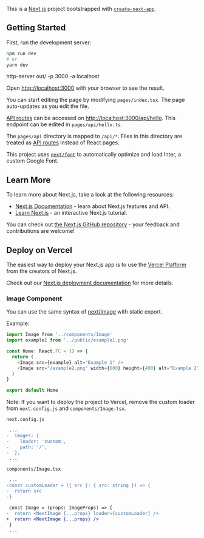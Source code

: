 This is a [Next.js](https://nextjs.org/) project bootstrapped with [`create-next-app`](https://github.com/vercel/next.js/tree/canary/packages/create-next-app).

## Getting Started

First, run the development server:

```bash
npm run dev
# or
yarn dev
```

http-server out/ -p 3000 -a localhost

Open [http://localhost:3000](http://localhost:3000) with your browser to see the result.

You can start editing the page by modifying `pages/index.tsx`. The page auto-updates as you edit the file.

[API routes](https://nextjs.org/docs/api-routes/introduction) can be accessed on [http://localhost:3000/api/hello](http://localhost:3000/api/hello). This endpoint can be edited in `pages/api/hello.ts`.

The `pages/api` directory is mapped to `/api/*`. Files in this directory are treated as [API routes](https://nextjs.org/docs/api-routes/introduction) instead of React pages.

This project uses [`next/font`](https://nextjs.org/docs/basic-features/font-optimization) to automatically optimize and load Inter, a custom Google Font.

## Learn More

To learn more about Next.js, take a look at the following resources:

- [Next.js Documentation](https://nextjs.org/docs) - learn about Next.js features and API.
- [Learn Next.js](https://nextjs.org/learn) - an interactive Next.js tutorial.

You can check out [the Next.js GitHub repository](https://github.com/vercel/next.js/) - your feedback and contributions are welcome!

## Deploy on Vercel

The easiest way to deploy your Next.js app is to use the [Vercel Platform](https://vercel.com/new?utm_medium=default-template&filter=next.js&utm_source=create-next-app&utm_campaign=create-next-app-readme) from the creators of Next.js.

Check out our [Next.js deployment documentation](https://nextjs.org/docs/deployment) for more details.

### Image Component

You can use the same syntax of [next/image](https://nextjs.org/docs/api-reference/next/image) with static export.

Example:

```ts
import Image from '../components/Image'
import example1 from '../public/example1.png'

const Home: React.FC = () => {
  return (
    <Image src={example} alt="Example 1" />
    <Image src="/example2.png" width={600} height={400} alt="Example 2" />
  )
}

export default Home
```

Note: If you want to deploy the project to Vercel, remove the custom loader from `next.config.js` and `components/Image.tsx`.

`next.config.js`

```diff
 ...
-  images: {
-    loader: 'custom',
-    path: '/',
-  },
 ...
```

`components/Image.tsx`

```diff
 ...
-const customLoader = ({ src }: { src: string }) => {
-  return src
-}

 const Image = (props: ImageProps) => {
-  return <NextImage {...props} loader={customLoader} />
+  return <NextImage {...props} />
 }
 ...
```

